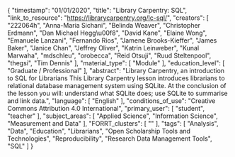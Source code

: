 {
    "timestamp": "01/01/2020",
    "title": "Library Carpentry: SQL",
    "link_to_resource": "https://librarycarpentry.org/lc-sql/",
    "creators": [
        "222064h",
        "Anna-Maria Sichani",
        "Belinda Weaver",
        "Christopher Erdmann",
        "Dan Michael Hegg\u00f8",
        "David Kane",
        "Elaine Wong",
        "Emanuele Lanzani",
        "Fernando Rios",
        "Jamene Brooks-Kieffer",
        "James Baker",
        "Janice Chan",
        "Jeffrey Oliver",
        "Katrin Leinweber",
        "Kunal Marwaha",
        "mdschleu",
        "orobecca",
        "Reid Otsuji",
        "Ruud Steltenpool",
        "thegsi",
        "Tim Dennis"
    ],
    "material_type": [
        "Module"
    ],
    "education_level": [
        "Graduate / Professional"
    ],
    "abstract": "Library Carpentry, an introduction to SQL for Librarians This Library Carpentry lesson introduces librarians to relational database management system using SQLite. At the conclusion of the lesson you will: understand what SQLite does; use SQLite to summarise and link data.",
    "language": [
        "English"
    ],
    "conditions_of_use": "Creative Commons Attribution 4.0 International",
    "primary_user": [
        "student",
        "teacher"
    ],
    "subject_areas": [
        "Applied Science",
        "Information Science",
        "Measurement and Data"
    ],
    "FORRT_clusters": [
        ""
    ],
    "tags": [
        "Analysis",
        "Data",
        "Education",
        "Librarians",
        "Open Scholarship Tools and Technologies",
        "Reproducibility",
        "Research Data Management Tools",
        "SQL"
    ]
}